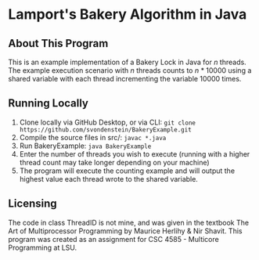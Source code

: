 Lamport's Bakery Algorithm in Java
==================

## About This Program

This is an example implementation of a Bakery Lock in Java for _n_ threads. The example execution scenario with _n_ threads counts to _n_ * 10000 using a shared variable with each thread incrementing the variable 10000 times.

## Running Locally

1. Clone locally via GitHub Desktop, or via CLI: `git clone https://github.com/svondenstein/BakeryExample.git`
2. Compile the source files in src/: `javac *.java`
3. Run BakeryExample: `java BakeryExample`
4. Enter the number of threads you wish to execute (running with a higher thread count may take longer depending on your machine)
5. The program will execute the counting example and will output the highest value each thread wrote
to the shared variable.

## Licensing

The code in class ThreadID is not mine, and was given in the textbook The Art of Multiprocessor Programming by Maurice Herlihy & Nir Shavit. This program was created as an assignment for CSC 4585 - Multicore Programming at LSU.
